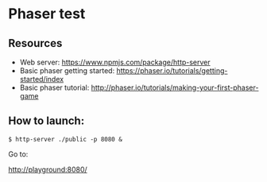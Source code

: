 # Phaser test

## Resources
* Web server: https://www.npmjs.com/package/http-server
* Basic phaser getting started: https://phaser.io/tutorials/getting-started/index
* Basic phaser tutorial: http://phaser.io/tutorials/making-your-first-phaser-game

## How to launch:
```
$ http-server ./public -p 8080 &
```
Go to:

[http://playground:8080/](http://playground:8080/)



